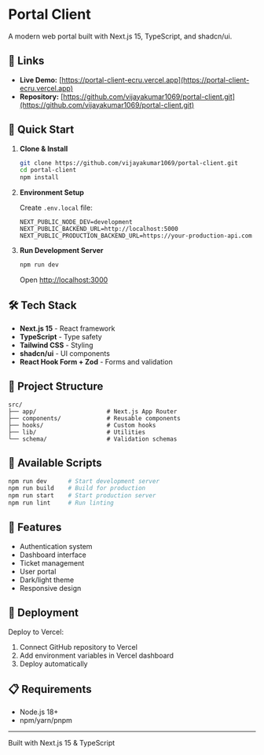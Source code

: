 # Portal Client

A modern web portal built with Next.js 15, TypeScript, and shadcn/ui.

## 🔗 Links

- **Live Demo:** [https://portal-client-ecru.vercel.app](https://portal-client-ecru.vercel.app)
- **Repository:** [https://github.com/vijayakumar1069/portal-client.git](https://github.com/vijayakumar1069/portal-client.git)

## 🚀 Quick Start

1. **Clone & Install**
   ```bash
   git clone https://github.com/vijayakumar1069/portal-client.git
   cd portal-client
   npm install
   ```

2. **Environment Setup**
   
   Create `.env.local` file:
   ```env
   NEXT_PUBLIC_NODE_DEV=development
   NEXT_PUBLIC_BACKEND_URL=http://localhost:5000
   NEXT_PUBLIC_PRODUCTION_BACKEND_URL=https://your-production-api.com
   ```

3. **Run Development Server**
   ```bash
   npm run dev
   ```
   
   Open [http://localhost:3000](http://localhost:3000)

## 🛠 Tech Stack

- **Next.js 15** - React framework
- **TypeScript** - Type safety
- **Tailwind CSS** - Styling
- **shadcn/ui** - UI components
- **React Hook Form + Zod** - Forms and validation

## 📁 Project Structure

```
src/
├── app/                    # Next.js App Router
├── components/             # Reusable components
├── hooks/                  # Custom hooks
├── lib/                    # Utilities
└── schema/                 # Validation schemas
```

## 📝 Available Scripts

```bash
npm run dev      # Start development server
npm run build    # Build for production
npm run start    # Start production server
npm run lint     # Run linting
```

## 🌟 Features

- Authentication system
- Dashboard interface
- Ticket management
- User portal
- Dark/light theme
- Responsive design

## 🚀 Deployment

Deploy to Vercel:
1. Connect GitHub repository to Vercel
2. Add environment variables in Vercel dashboard
3. Deploy automatically

## 📋 Requirements

- Node.js 18+
- npm/yarn/pnpm

---

Built with Next.js 15 & TypeScript
